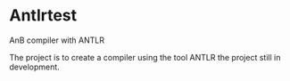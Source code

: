 # Antlrtest
AnB compiler with ANTLR

The project is to create a compiler using the tool ANTLR the project still in development. 
